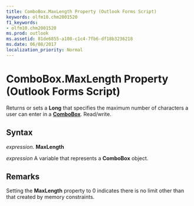 ```yaml
---
title: ComboBox.MaxLength Property (Outlook Forms Script)
keywords: olfm10.chm2001520
f1_keywords:
- olfm10.chm2001520
ms.prod: outlook
ms.assetid: 81de6855-a108-c1c4-7fb6-df18b3236218
ms.date: 06/08/2017
localization_priority: Normal
---
```



# ComboBox.MaxLength Property (Outlook Forms Script)

Returns or sets a  **Long** that specifies the maximum number of characters a user can enter in a **[ComboBox](Outlook.combobox.md)**. Read/write.


## Syntax

_expression_. **MaxLength**

_expression_ A variable that represents a  **ComboBox** object.


## Remarks

Setting the  **MaxLength** property to 0 indicates there is no limit other than that created by memory constraints.


